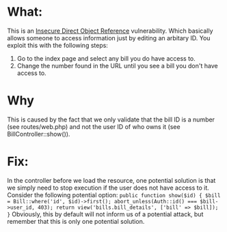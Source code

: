 # What:
This is an [Insecure Direct Object Reference](https://portswigger.net/web-security/access-control/idor) vulnerability. Which basically allows someone to access information just by editing an arbitary ID. You exploit this with the following steps:
1. Go to the index page and select any bill you do have access to.
2. Change the number found in the URL until you see a bill you don't have access to.

# Why
This is caused by the fact that we only validate that the bill ID is a number (see routes/web.php) and not the user ID of who owns it (see BillController::show()).

# Fix:
In the controller before we load the resource, one potential solution is that we simply need to stop execution if the user does not have access to it. Consider the following potential option:
`
    public function show($id)
    {
        $bill = Bill::where('id', $id)->first();
        abort_unless(Auth::id() === $bill->user_id, 403);
        return view('bills.bill_details', ['bill' => $bill]);
    }
`
Obviously, this by default will not inform us of a potential attack, but remember that this is only one potential solution.
